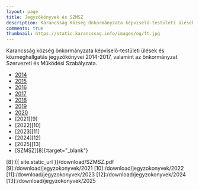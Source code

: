```yaml
---
layout: page
title: Jegyzőkönyvek és SZMSZ
description: Karancsság Község Önkormányzata képviselő-testületi ülések jegyzőkönyvei, Szervezeti és Működési Szabályzata
comments: true
thumbnail: https://static.karancssag.info/images/og/ft.jpg
---
```


Karancsság község önkormányzata képviselő-testületi ülések és közmeghallgatás jegyzőkönyvei 2014-2017, valamint az önkormányzat Szervezeti és Működési Szabályzata.

+ [2014][1]
+ [2015][2]
+ [2016][3]
+ [2017][4]
+ [2018][5]
+ [2019][6]
+ [2020][7]
+ [2021][9]
+ [2022][10]
+ [2023][11]
+ [2024][12]
+ [2025][13]
+ [SZMSZ][8]{:target="_blank"}


[1]:/download/jegyzokonyvek/2014
[2]:/download/jegyzokonyvek/2015
[3]:/download/jegyzokonyvek/2016
[4]:/download/jegyzokonyvek/2017
[5]:/download/jegyzokonyvek/2018
[6]:/download/jegyzokonyvek/2019
[7]:/download/jegyzokonyvek/2020
[8]:{{ site.static_url }}/download/SZMSZ.pdf
[9]:/download/jegyzokonyvek/2021
[10]:/download/jegyzokonyvek/2022
[11]:/download/jegyzokonyvek/2023
[12]:/download/jegyzokonyvek/2024
[13]:/download/jegyzokonyvek/2025